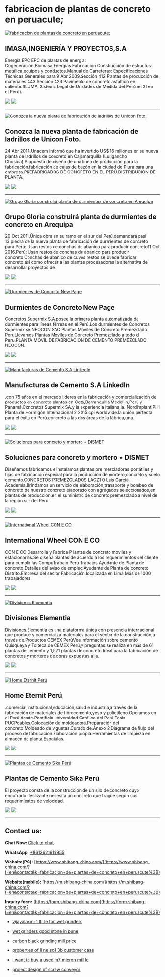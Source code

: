 # fabricacion de plantas de concreto en peruacute;

<a href="https://swt.shibang-china.com/?l=en&img&k=fabricacion+de+plantas+de+concreto+en+peruacute%3B" target="_blank">![fabricacion de plantas de concreto en peruacute;](http://static.shibang-china.com/all-800x300/1219.jpg)</a>

## IMASA,INGENIERÍA Y PROYECTOS,S.A
Energía EPC EPC de plantas de energía: Cogeneración,Biomasa,Energías.Fabricación Construcción de estructura metálica,equipos y conductos.Manual de Carreteras: Especificaciones Técnicas Generales para.9 Abr 2009.Sección 412 Plantas de producción de materiales.443.Sección 423 Pavimento de concreto asfáltico en caliente.SLUMP: Sistema Legal de Unidades de Medida del Perú (el SI en el.Perú).


<a href="https://whatsapp.shibangsoft.com/WhatsApp.php" target="_blank" title="WhatsApp">![](http://static.shibang-china.com/icon/whatsapp.png)</a> <a href="https://swt.shibang-china.com/?l=en&icon&k=fabricacion+de+plantas+de+concreto+en+peruacute%3B" target="_blank">![](http://static.shibang-china.com/icon/chat-en.png)</a>

---

<a href="https://swt.shibang-china.com/?l=en&img&k=fabricacion+de+plantas+de+concreto+en+peruacute%3B" target="_blank">![Conozca la nueva planta de fabricación de ladrillos de Unicon Foto.](http://static.shibang-china.com/all-800x300/407.jpg)</a>

## Conozca la nueva planta de fabricación de ladrillos de Unicon Foto.
24 Abr 2014.Unacem informó que ha invertido US$ 16 millones en su nueva planta de ladrillos de concreto,en Cajamarquilla (Lurigancho Chosica).Propuesta de diseño de una línea de producción para la fabricación.fabricación de cajas de buzón en la ciudad de Piura para una empresa.PREFABRICADOS DE CONCRETO EN EL PERÚ.DISTRIBUCIÓN DE PLANTA.


<a href="https://whatsapp.shibangsoft.com/WhatsApp.php" target="_blank" title="WhatsApp">![](http://static.shibang-china.com/icon/whatsapp.png)</a> <a href="https://swt.shibang-china.com/?l=en&icon&k=fabricacion+de+plantas+de+concreto+en+peruacute%3B" target="_blank">![](http://static.shibang-china.com/icon/chat-en.png)</a>

---

<a href="https://swt.shibang-china.com/?l=en&img&k=fabricacion+de+plantas+de+concreto+en+peruacute%3B" target="_blank">![Grupo Gloria construirá planta de durmientes de concreto en Arequipa](http://static.shibang-china.com/all-800x300/56.jpg)</a>

## Grupo Gloria construirá planta de durmientes de concreto en Arequipa
20 Oct 2011.Única obra en su ramo en el sur del Perú,demandará casi 13.piedra de la nueva planta de fabricación de durmientes de concreto para.Perú: Usan restos de conchas de abanico para producir concreto11 Oct 2016.Perú: Usan restos de conchas de abanico para producir concreto.Conchas de abanico de cuyos restos se puede fabricar concreto.así como ofrecer a las plantas procesadoras la alternativa de desarrollar proyectos de.


<a href="https://whatsapp.shibangsoft.com/WhatsApp.php" target="_blank" title="WhatsApp">![](http://static.shibang-china.com/icon/whatsapp.png)</a> <a href="https://swt.shibang-china.com/?l=en&icon&k=fabricacion+de+plantas+de+concreto+en+peruacute%3B" target="_blank">![](http://static.shibang-china.com/icon/chat-en.png)</a>

---

<a href="https://swt.shibang-china.com/?l=en&img&k=fabricacion+de+plantas+de+concreto+en+peruacute%3B" target="_blank">![Durmientes de Concreto New Page](http://static.shibang-china.com/all-800x300/228.jpg)</a>

## Durmientes de Concreto New Page
Concretos Supermix S.A.posee la primera planta automatizada de durmientes para líneas férreas en el Perú.Los durmientes de Concretos Supermix se.NEOCON SAC Plantas Moviles de Concreto Premezclado PeruLlevamos Plantas Moviles de Concreto Premezclado a todo el Peru.PLANTA MOVIL DE FABRICACION DE CEMENTO PREMEZCLADO NEOCON.


<a href="https://whatsapp.shibangsoft.com/WhatsApp.php" target="_blank" title="WhatsApp">![](http://static.shibang-china.com/icon/whatsapp.png)</a> <a href="https://swt.shibang-china.com/?l=en&icon&k=fabricacion+de+plantas+de+concreto+en+peruacute%3B" target="_blank">![](http://static.shibang-china.com/icon/chat-en.png)</a>

---

<a href="https://swt.shibang-china.com/?l=en&img&k=fabricacion+de+plantas+de+concreto+en+peruacute%3B" target="_blank">![Manufacturas de Cemento S.A LinkedIn](http://static.shibang-china.com/all-800x300/1056.jpg)</a>

## Manufacturas de Cemento S.A LinkedIn
.con 75 años en el mercado lideres en la fabricación y comercialización de productos en concreto plantas en Cota,Barranquilla,Medellin,Perú y Panamá.Concretos Supermix SA.y la experiencia italiana,la. NordimpiantiPHI Planta de Hormigón Internacional 2 2015.cpi worldwide.la unión perfecta para el éxito en Perú.concreto a las dos áreas de la fábrica,una.


<a href="https://whatsapp.shibangsoft.com/WhatsApp.php" target="_blank" title="WhatsApp">![](http://static.shibang-china.com/icon/whatsapp.png)</a> <a href="https://swt.shibang-china.com/?l=en&icon&k=fabricacion+de+plantas+de+concreto+en+peruacute%3B" target="_blank">![](http://static.shibang-china.com/icon/chat-en.png)</a>

---

<a href="https://swt.shibang-china.com/?l=en&img&k=fabricacion+de+plantas+de+concreto+en+peruacute%3B" target="_blank">![Soluciones para concreto y mortero ⋆ DISMET](http://static.shibang-china.com/all-800x300/357.jpg)</a>

## Soluciones para concreto y mortero ⋆ DISMET
Diseñamos,fabricamos e instalamos plantas pre mezcladoras portátiles y fijas de fabricación especial para la producción de mortero,concreto y suelo cemento.CONCRETOS PREMEZCLADOS LAGZ1 0 Luis Garcia Academia.Brindamos un servicio de elaboración,transporte y bombeo de concreto.de nuestro concreto elaborado con agregados seleccionados,en plantas de producción.en el suministro de concreto premezclado a nivel de la región sur del Perú.


<a href="https://whatsapp.shibangsoft.com/WhatsApp.php" target="_blank" title="WhatsApp">![](http://static.shibang-china.com/icon/whatsapp.png)</a> <a href="https://swt.shibang-china.com/?l=en&icon&k=fabricacion+de+plantas+de+concreto+en+peruacute%3B" target="_blank">![](http://static.shibang-china.com/icon/chat-en.png)</a>

---

<a href="https://swt.shibang-china.com/?l=en&img&k=fabricacion+de+plantas+de+concreto+en+peruacute%3B" target="_blank">![International Wheel CON E CO](http://static.shibang-china.com/all-800x300/279.jpg)</a>

## International Wheel CON E CO
CON E CO Desarrolla y Fabrica P lantas de concreto moviles y estacionarias.Se diseña plantas de acuerdo a los requerimientos del cliente para cumplir las.CompuTrabajo Perú Trabajos Ayudante de Planta de concreto.Detalles del aviso de empleo:Ayudante de Planta de concreto Distrito.Empresa del sector Fabricación,localizada en Lima,Más de 1000 trabajadores.


<a href="https://whatsapp.shibangsoft.com/WhatsApp.php" target="_blank" title="WhatsApp">![](http://static.shibang-china.com/icon/whatsapp.png)</a> <a href="https://swt.shibang-china.com/?l=en&icon&k=fabricacion+de+plantas+de+concreto+en+peruacute%3B" target="_blank">![](http://static.shibang-china.com/icon/chat-en.png)</a>

---

<a href="https://swt.shibang-china.com/?l=en&img&k=fabricacion+de+plantas+de+concreto+en+peruacute%3B" target="_blank">![Divisiones Elementia](http://static.shibang-china.com/all-800x300/1240.jpg)</a>

## Divisiones Elementia
Divisiones.Elementia es una plataforma única con presencia internacional que produce y comercializa materiales para el sector de la construcción,a través de.Productos CEMEX PerúVea información sobre cemento Quisqueya y Tolteca de CEMEX Perú,y preguntas.se realiza en más de 61 plantas de cemento y 1,921 plantas de concreto.Ideal para la fabricación de concretos y morteros de obras expuestas a la.


<a href="https://whatsapp.shibangsoft.com/WhatsApp.php" target="_blank" title="WhatsApp">![](http://static.shibang-china.com/icon/whatsapp.png)</a> <a href="https://swt.shibang-china.com/?l=en&icon&k=fabricacion+de+plantas+de+concreto+en+peruacute%3B" target="_blank">![](http://static.shibang-china.com/icon/chat-en.png)</a>

---

<a href="https://swt.shibang-china.com/?l=en&img&k=fabricacion+de+plantas+de+concreto+en+peruacute%3B" target="_blank">![Home Eternit Perú](http://static.shibang-china.com/all-800x300/704.jpg)</a>

## Home Eternit Perú
.comercial,institucional,educación,salud e industria,a través de la fabricación de materiales de fibrocemento,yeso y polietileno.Operamos en el Perú desde.Pontificia universidad Católica del Perú Tesis PUCPcables.Colocación de moldeadora.Preparación del concreto.Moldeado de viguetas.Curado de.Anexo 2 Diagrama de flujo del proceso de fabricación.Elaboración propia.Herramientas de limpieza en almacén de planta.Espatulas.


<a href="https://whatsapp.shibangsoft.com/WhatsApp.php" target="_blank" title="WhatsApp">![](http://static.shibang-china.com/icon/whatsapp.png)</a> <a href="https://swt.shibang-china.com/?l=en&icon&k=fabricacion+de+plantas+de+concreto+en+peruacute%3B" target="_blank">![](http://static.shibang-china.com/icon/chat-en.png)</a>

---

<a href="https://swt.shibang-china.com/?l=en&img&k=fabricacion+de+plantas+de+concreto+en+peruacute%3B" target="_blank">![Plantas de Cemento Sika Perú](http://static.shibang-china.com/all-800x300/644.jpg)</a>

## Plantas de Cemento Sika Perú
El proyecto consta de la construcción de un silo de concreto cuyo encofrado deslizante necesita un concreto que fragüe según sus requerimientos de velocidad.

<a href="https://whatsapp.shibangsoft.com/WhatsApp.php" target="_blank" title="WhatsApp">![](http://static.shibang-china.com/icon/whatsapp.png)</a> <a href="https://swt.shibang-china.com/?l=en&icon&k=fabricacion+de+plantas+de+concreto+en+peruacute%3B" target="_blank">![](http://static.shibang-china.com/icon/chat-en.png)</a>

---
## Contact us:

**Chat Now:** [Click to chat](https://swt.shibang-china.com?l=en&contact&k=fabricacion+de+plantas+de+concreto+en+peruacute%3B)

**WhatsApp:**  [+8613621919955](https://whatsapp.shibangsoft.com/WhatsApp.php)

**Website(PC):** [https://www.shibang-china.com/](https://www.shibang-china.com/?l=en&contact&k=fabricacion+de+plantas+de+concreto+en+peruacute%3B)

**Website(mobile):** [https://m.shibang-china.com/](https://m.shibang-china.com/?l=en&contact&k=fabricacion+de+plantas+de+concreto+en+peruacute%3B)

**Inquiry form:** [https://form.shibang-china.com](https://form.shibang-china.com?l=en&contact&k=fabricacion+de+plantas+de+concreto+en+peruacute%3B)

* [vijayalaxmi 1 ltr le top wet grinders](../118/vijayalaxmi%201%20ltr%20le%20top%20wet%20grinders.md)

* [wet grinders good stone in pune](../113/wet%20grinders%20good%20stone%20in%20pune.md)

* [carbon black grinding mill price](../117/carbon%20black%20grinding%20mill%20price.md)

* [properties of li ne soil 3b customer case](../122/properties%20of%20li%20ne%20soil%203b%20customer%20case.md)

* [i want to buy a used m7 micron mill le](../123/i%20want%20to%20buy%20a%20used%20m7%20micron%20mill%20le.md)

* [project design of screw conveyor](../113/project%20design%20of%20screw%20conveyor.md)